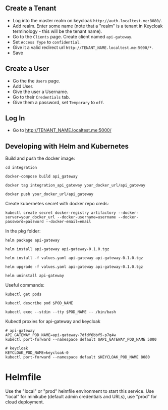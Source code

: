 ## Create a Tenant

* Log into the master realm on keycloak `http://auth.localtest.me:8080/`.
* Add realm. Enter some name (note that a "realm" is a tenant in Keycloak terminology - this will be the tenant name).
* Go to the `Clients` page. Create client named `api-gateway`.
* Set `Access Type` to `confidential`.
* Give it a valid redirect url `http://TENANT_NAME.localtest.me:5000/*`.
* Save

## Create a User

* Go the the `Users` page.
* Add User.
* Give the user a Username.
* Go to their `Credentials` tab.
* Give them a password, set `Temporary` to `off`.

## Log In

* Go to http://TENANT_NAME.localtest.me:5000/

## Developing with Helm and Kubernetes

Build and push the docker image:
```
cd integration

docker-compose build api_gateway

docker tag integration_api_gateway your_docker_url/api_gateway

docker push your_docker_url/api_gateway
```

Create kubernetes secret with docker repo creds:
```
kubectl create secret docker-registry artifactory --docker-server=your_docker_url --docker-username=username --docker-password=password --docker-email=email
```

In the pkg folder:
```
helm package api-gateway

helm install api-gateway api-gateway-0.1.0.tgz

helm install -f values.yaml api-gateway api-gateway-0.1.0.tgz

helm upgrade -f values.yaml api-gateway api-gateway-0.1.0.tgz

helm uninstall api-gateway
```

Useful commands:
```
kubectl get pods

kubectl describe pod $POD_NAME

kubectl exec --stdin --tty $POD_NAME -- /bin/bash
```

Kubectl proxies for api-gateway and keycloak
```
# api-gateway
API_GATEWAY_POD_NAME=api-gateway-7dfdf6bbf5-p7g4w
kubectl port-forward --namespace default $API_GATEWAY_POD_NAME 5000

# keycloak
KEYCLOAK_POD_NAME=keycloak-0
kubectl port-forward --namespace default $KEYCLOAK_POD_NAME 8080
```

# Helmfile
Use the "local" or "prod" helmfile environment to start this service. Use
"local" for minikube (default admin credentials and URLs), use "prod" for cloud
deployment.
